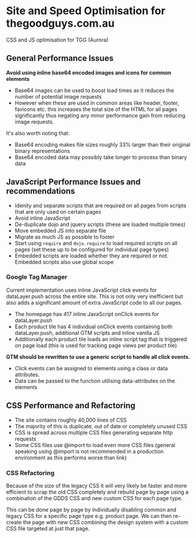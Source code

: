 # Site and Speed Optimisation for thegoodguys.com.au
CSS and JS optimisation for TGG (Aurora)


## General Performance Issues

**Avoid using inline base64 encoded images and icons for common elements**
  * Base64 images can be used to boost load times as it reduces the number of potential image requests
  * However when these are used in common areas like header, footer, favicons etc. this increases the total size of the HTML for all pages significantly thus negating any minor performance gain from reducing image requests.

It's also worth noting that: 

  * Base64 encoding makes file sizes roughly 33% larger than their original binary representations
  * Base64 encoded data may possibly take longer to process than binary data
  
## JavaScript Performance Issues and recommendations  

* Idenity and separate scripts that are required on all pages from scripts that are only used on certain pages
* Avoid inline JavaScript
* De-duplicate dojo and jquery scripts (these are loaded multiple times)
* Move embedded JS into separate file
* Migrate as much JS as possible to footer
* Start using `require` and `dojo.require` to load required scripts on all pages (set these up to be configured for individual page types)
* Embedded scripts are loaded whether they are required or not. Embedded scripts also use global scope 

### Google Tag Manager

Current implementation uses inline JavaScript click events for dataLayer.push across the entire site. This is not only very inefficient but also adds a significant amount of extra JavaScript code to all our pages.

* The homepage has 417 inline JavaScript onClick events for dataLayer.push
* Each product tile has 4 individual onClick events containing both dataLayer.push, additional GTM scripts and inline vanilla JS
* Additionally each product tile loads an inline script tag that is triggered on page load (this is used for tracking page views per product tile)

**GTM should be rewritten to use a generic script to handle all click events.**

* Click events can be assigned to elements using a class or data attributes. 
* Data can be passed to the function utilising data-attributes on the elements 

## CSS Performance and Refactoring

* The site contains roughly 40,000 lines of CSS
* The majority of this is duplicate, out of date or completely unused CSS
* CSS is spread across multiple CSS files generating separate http requests
* Some CSS files use @import to load even more CSS files (general speaking using @import is not recommended in a production environment as this performs worse than link)

### CSS Refactoring
 
Because of the size of the legacy CSS it will very likely be faster and more efficient to scrap the old CSS completely and rebuild page by page using a combination of the GDDS CSS and new custom CSS for each page type. 

This can be done page by page by individually disabling common and legacy CSS for a specific page type e.g. product page. We can then re-create the page with new CSS combining the design system with a custom CSS file targeted at just that page. 

